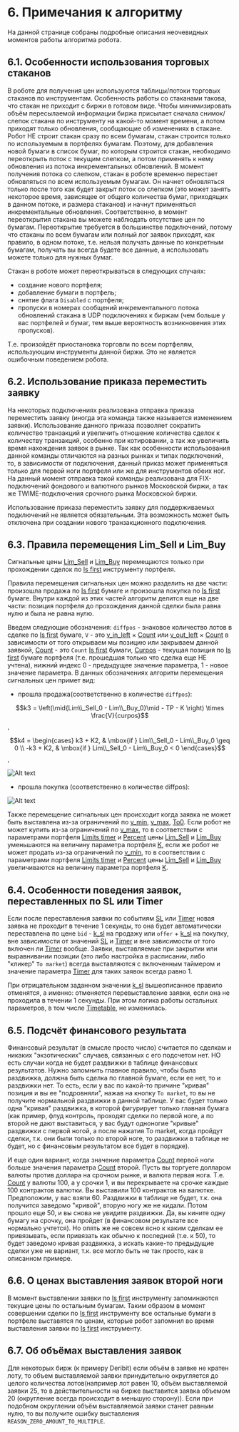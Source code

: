 # 6. **Примечания к алгоритму**

На данной странице собраны подробные описания неочевидных моментов работы алгоритма робота.

## 6.1. **Особенности использования торговых стаканов**

В роботе для получения цен используются таблицы/потоки торговых стаканов по инструментам. Особенность работы со стаканами такова, что стакан не приходит с биржи в готовом виде. Чтобы минимизировать объём пересылаемой информации биржа присылает сначала снимок/слепок стакана по инструменту на какой-то момент времени, а потом приходят только обновления, сообщающие об изменениях в стакане. Робот НЕ строит стакан сразу по всем бумагам, стакан строится только по используемым в портфелях бумагам. Поэтому, для добавления новой бумаги в список бумаг, по которым строится стакан, необходимо переоткрыть поток с текущим слепком, а потом применять к нему обновления из потока инкрементальных обновлений. В момент получения потока со слепком, стакан в роботе временно перестает обновляться по всем используемым бумагам. Он начнет обновляться только после того как будет закрыт поток со слепком (это может занять некоторое время, зависящее от общего количества бумаг, приходящих в данном потоке, и размера стаканов) и начнут применяться инкрементальные обновления. Соответственно, в момент переоткрытия стакана вы можете наблюдать отсутствие цен по бумагам. Переоткрытие требуется в большинстве подключений, потому что стаканы по всем бумагам или полный лог заявок приходят, как правило, в одном потоке, т.е. нельзя получать данные по конкретным бумагам, получать вы всегда будете все данные, а использовать можете только для нужных бумаг.

Стакан в роботе может переоткрываться в следующих случаях:

- создание нового портфеля;
- добавление бумаги в портфель;
- снятие флага `Disabled` с портфеля;
- пропуски в номерах сообщений инкрементального потока обновлений стакана в UDP подключениях к биржам (чем больше у вас портфелей и бумаг, тем выше вероятность возникновения этих пропусков).

Т.е. произойдёт приостановка торговли по всем портфелям, использующим инструменты данной биржи. Это не является ошибочным поведением робота.

## **6.2. Использование приказа переместить заявку**

На некоторых подключениях реализована отправка приказа переместить заявку (иногда эта команда также называется изменением заявки). Использование данного приказа позволяет сократить количество транзакций и увеличить отношение количества сделок к количеству транзакций, особенно при котировании, а так же увеличить время нахождения заявок в рынке. Так как особенности использования данной команды отличаются на разных рынках и типах подключений, то, в зависимости от подключения, данный приказ может применяться только для первой ноги портфеля или же для инструментов обеих ног. На данный момент отправка такой команды реализована для FIX-подключений фондового и валютного рынков Московской биржи, а так же TWIME-подключения срочного рынка Московской биржи.

Использование приказа переместить заявку для поддерживаемых подключений не является обязательным. Эта возможность может быть отключена при создании нового транзакционного подключения.

## **6.3. Правила перемещения Lim_Sell и Lim_Buy**

Сигнальные цены [Lim_Sell](/docs/05-params-description.html#_5-2-18-lim-sell-lim-buy) и [Lim_Buy](/docs/05-params-description.html#_5-2-18-lim-sell-lim-buy) перемещаются только при прохождении сделок по [Is first](/docs/05-params-description.html#_5-3-11-is-first) инструменту портфеля.

Правила перемещения сигнальных цен можно разделить на две части: произошла продажа по [Is first](/docs/05-params-description.html#_5-3-11-is-first) бумаге и произошла покупка по [Is first](/docs/05-params-description.html#_5-3-11-is-first) бумаге. Внутри каждой из этих частей алгоритм делится еще на две части: позиция портфеля до прохождения данной сделки была равна нулю и была не равна нулю.

Введем следующие обозначения: `diffpos` - знаковое количество лотов в сделке по [Is first](/docs/05-params-description.html#_5-3-11-is-first) бумаге, `V` - это [v_in_left](/docs/05-params-description.html#_5-2-11-2-v-in-left-v-in-right) × [Count](/docs/05-params-description.html#_5-3-8-count) или [v_out_left](/docs/05-params-description.html#_5-2-11-3-v-out-left-v-out-right) × [Count](/docs/05-params-description.html#_5-3-8-count) в зависимости от того открываем мы позицию или закрываем данной заявкой, [Count](/docs/05-params-description.html#_5-3-8-count) - это `Count` [Is first](/docs/05-params-description.html#_5-3-11-is-first) бумаги, [Curpos](/docs/05-params-description.html#_5-3-6-curpos) - текущая позиция по [Is first](/docs/05-params-description.html#_5-3-11-is-first) бумаге портфеля (т.е. прошедшая только что сделка еще НЕ учтена), нижний индекс 0 - предыдущее значение параметра, 1 - новое значение параметра. В данных обозначениях алгоритм перемещения сигнальных цен примет вид:

- прошла продажа(соответственно в количестве `diffpos`):

$$k3 = \left(\mid{Lim\\_Sell_0 - Lim\\_Buy_0}\mid - TP - K \right) \times \frac{V}{curpos}$$ ,

$$k4 = \begin{cases}
         k3 + K2, & \mbox{if } Lim\\_Sell_0 - Lim\\_Buy_0 \geq 0 \\
        -k3 + K2, & \mbox{if } Lim\\_Sell_0 - Lim\\_Buy_0 < 0
        \end{cases}$$ ,

  ![Alt text](./00-img/6-3-1.jpg)

- прошла покупка (соответственно в количестве diffpos):

![Alt text](./00-img/6-3-2.jpg)

Также перемещение сигнальных цен происходит когда заявка не может быть выставлена из-за ограничений по [v_min](/docs/05-params-description.html#_5-2-11-1-v-min-v-max), [v_max](/docs/05-params-description.html#_5-2-11-1-v-min-v-max), [To0](/docs/05-params-description.html#_5-2-26-to0). Если робот не может купить из-за ограничений по [v_max](/docs/05-params-description.html#_5-2-11-1-v-min-v-max), то в соответствии с параметрами портфеля [Limits timer](/docs/05-params-description.html#_5-2-20-limits-timer) и [Percent](/docs/05-params-description.html#_5-2-21-percent) цены [Lim_Sell](/docs/05-params-description.html#_5-2-18-lim-sell-lim-buy) и [Lim_Buy](/docs/05-params-description.html#_5-2-18-lim-sell-lim-buy) уменьшаются на величину параметра портфеля [K](/docs/05-params-description.html#_5-2-19-1-k), если же робот не может продать из-за ограничений по [v_min](/docs/05-params-description.html#_5-2-11-1-v-min-v-max), то в соответствии с параметрами портфеля [Limits timer](/docs/05-params-description.html#_5-2-20-limits-timer) и [Percent](/docs/05-params-description.html#_5-2-21-percent) цены [Lim_Sell](/docs/05-params-description.html#_5-2-18-lim-sell-lim-buy) и [Lim_Buy](/docs/05-params-description.html#_5-2-18-lim-sell-lim-buy) увеличиваются на величину параметра портфеля [K](/docs/05-params-description.html#_5-2-19-1-k).

## **6.4. Особенности поведения заявок, переставленных по SL или Timer**

Если после переставления заявки по событиям [SL](/docs/05-params-description.html#_5-3-15-sl) или [Timer](/docs/05-params-description.html#_5-3-17-timer) новая заявка не проходит в течение 1 секунды, то она будет автоматически переставлена по цене `bid` - [k_sl](/docs/05-params-description.html#_5-3-13-k-sl) на продажу или `offer` + [k_sl](/docs/05-params-description.html#_5-3-13-k-sl) на покупку, вне зависимости от значений [SL](/docs/05-params-description.html#_5-3-15-sl) и [Timer](/docs/05-params-description.html#_5-3-17-timer) и вне зависимости от того включен ли [Timer](/docs/05-params-description.html#_5-3-17-timer) вообще. Заявки, выставляемые при закрытии или выравнивании позиции (это либо настройка в расписании, либо "кликер" `To market`) всегда выставляются с включенным таймером и значение параметра [Timer](/docs/05-params-description.html#_5-3-17-timer) для таких заявок всегда равно 1.

При отрицательном заданном значении [k_sl](/docs/05-params-description.html#_5-3-13-k-sl) вышеописанное правило отменятся, а именно: отменяется перевыставление заявки, если она не проходила в течении 1 секунды. При этом логика работы остальных параметров, в том числе [Timetable](/docs/05-params-description.html#_5-2-24-use-timetable), не изменилась.

## **6.5. Подсчёт финансового результата**

Финансовый результат (в смысле просто число) считается по сделкам и никаких "экзотических" случаев, связанных с его подсчетом нет. НО есть случаи когда не будет раздвижки в таблице финансовых результатов. Нужно запомнить главное правило, чтобы была раздвижка, должна быть сделка по главной бумаге, если ее нет, то и раздвижки нет. То есть, если у вас по какой-то причине "кривая" позиция и вы ее "подровняли", нажав на кнопку `To market`, то вы не получите нормальной раздвижки в данной таблице. У вас будет только одна "кривая" раздвижка, в которой фигурирует только главная бумага (как пример, флуд контроль, проходят сделки по первой ноге, а по второй не дают выставиться, у вас будут одноногие "кривые" раздвижки с первой ногой, а после нажатия To market, когда пройдут сделки, т.к. они были только по второй ноге, то раздвижки в таблице не будет, но с финансовым результатом все будет в порядке).

И еще один вариант, когда значение параметра [Count](/docs/05-params-description.html#_5-3-8-count) первой ноги больше значения параметра  [Count](/docs/05-params-description.html#_5-3-8-count) второй. Пусть вы торгуете долларом валюты против доллара на срочном рынке, и валюта первая нога. Т.е. [Count](/docs/05-params-description.html#_5-3-8-count) у валюты 100, а у срочки 1, и вы перекрываете на срочке каждые 100 контрактов валютки. Вы выставили 100 контрактов на валютке. Предположим, у вас взяли 60. Раздвижки в таблице не будет, т.к. она получится заведомо "кривой", вторую ногу же не кидали. Потом прошло еще 50, и вы снова не увидите раздвижки. Да, вы кините одну бумагу на срочку, она пройдет (в финансовом результате все нормально учтется). Но опять же не совсем ясно к каким сделкам ее привязывать, если привязать как обычно к последней (т.е. к 50), то будет заведомо кривая раздвижка, а искать какие-то предыдущие сделки уже не вариант, т.к. все могло быть не так просто, как в описанном примере.

## **6.6. О ценах выставления заявок второй ноги**

В момент выставлении заявки по [Is first](/docs/05-params-description.html#_5-3-11-is-first) инструменту запоминаются текущие цены по остальным бумагам. Таким образом в момент совершении сделки по [Is first](/docs/05-params-description.html#_5-3-11-is-first) инструменту все остальные бумаги в портфеле выставятся по ценам, которые робот запомнил во время выставления заявки по [Is first](/docs/05-params-description.html#_5-3-11-is-first) инструменту.

## **6.7. Об объёмах выставления заявок**

Для некоторых бирж (к примеру Deribit) если объём в заявке не кратен лоту, то объем выставляемой заявки принудительно округляется до целого количества лотов(например лот равен 10, объём выставляемой заявки 25, то в действительности на бирже выставится заявка объемом 20 (округление всегда происходит в меньшую сторону)). Если при подобном округлении объём выставляемой заявки станет равным нулю, то вы получите ошибку выставления `REASON_ZERO_AMOUNT_TO_MULTIPLE`.
